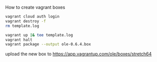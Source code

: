 How to create vagrant boxes

```sh
vagrant cloud auth login
vagrant destroy -f
rm template.log

vagrant up |& tee template.log
vagrant halt
vagrant package --output ole-0.6.4.box
```

upload the new box to https://app.vagrantup.com/ole/boxes/stretch64
